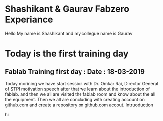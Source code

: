 # Shashikant & Gaurav Fabzero Experiance
Hello My name is Shashikant and my collegue name is Gaurav
# Today is the first training day
## Fablab Training first day : Date : 18-03-2019
Today morining we have start session with Dr. Omkar Rai, 
Director General of STPI motivation speech after that we learn about the introduction of fablab.
and then we all are visited the fablab  room and know about the all the equipment.
Then we all are concluding with creating account on github.com and create a repository on 
github.com accout.
Intruoduction


hi
